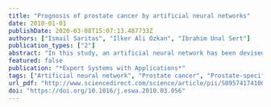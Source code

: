 ```yaml
---
title: "Prognosis of prostate cancer by artificial neural networks"
date: 2010-01-01
publishDate: 2020-03-08T15:07:13.487733Z
authors: ["Ismail Saritas", "Ilker Ali Ozkan", "Ibrahim Unal Sert"]
publication_types: ["2"]
abstract: "In this study, an artificial neural network has been devised that yields a prognostic result indicating whether patients have cancer or not using their free prostate-specific antigen, total prostate-specific antigen and age data. Though this system does not diagnose cancer conclusively, it helps the doctor in deciding whether a biopsy is necessary by providing information about whether the patient has prostate cancer or not. Data from 121 patients who were definitively diagnosed with cancer after biopsy were used in devising the system. The results of the definitive diagnoses of the patients and the results of the ANN that was performed were analysed using confusion matrix and ROC analyses. As a result of ANN, which was implemented on the basis of these analyses, success rates of 94.11% and 94.44% were achieved for prognosis of disease and validity, respectively. The ANN, which yielded these high rates of reliability, will help doctors make quick and reliable diagnoses without any risks and make it a better option to monitor patients with low prostate cancer risk on whom biopsies must not be carried out through a policy of wait and see."
featured: false
publication: "*Expert Systems with Applications*"
tags: ["Artificial neural network", "Prostate cancer", "Prostate-specific antigen", "Prognosis of prostate cancer"]
url_pdf: "http://www.sciencedirect.com/science/article/pii/S095741741000237X"
doi: "https://doi.org/10.1016/j.eswa.2010.03.056"
---
```


